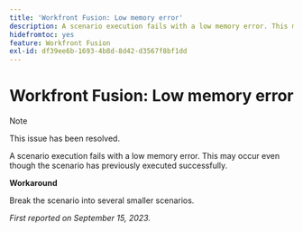 ```yaml
---
title: 'Workfront Fusion: Low memory error'
description: A scenario execution fails with a low memory error. This may occur even though the scenario has previously executed successfully.
hidefromtoc: yes
feature: Workfront Fusion
exl-id: df39ee6b-1693-4b8d-8d42-d3567f8bf1dd
---
```

# Workfront Fusion: Low memory error

>[!NOTE]
>
>This issue has been resolved.

A scenario execution fails with a low memory error. This may occur even though the scenario has previously executed successfully.

**Workaround**

Break the scenario into several smaller scenarios.

_First reported on September 15, 2023._

